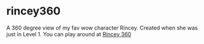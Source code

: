 # rincey360
A 360 degree view of my fav wow character Rincey. Created when she was just in Level 1. You can play around at <a href="http://rincey360.vadrin.com"> Rincey 360 </a>

